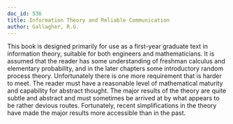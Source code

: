 ```yaml
---
doc_id: 536
title: Information Theory and Reliable Communication
author: Gallagher, R.G.
---
```


This book is designed primarily for use as a first-year graduate text in
information theory, suitable for both engineers and mathematicians.  It is
assumed that the reader has some understanding of freshman calculus and
elementary probability, and in the later chapters some introductory random
process theory.  Unfortunately there is one more requirement that is harder
to meet.  The reader must have a reasonable level of mathematical maturity
and capability for abstract thought.  The major results of the theory are
quite subtle and abstract and must sometimes be arrived at by what appears to
be rather devious routes.  Fortunately, recent simplifications in the theory
have made the major results more accessible than in the past.
